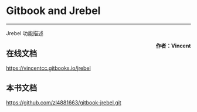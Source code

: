 # Gitbook and Jrebel

---
Jrebel 功能描述

<span style="float:right;"><strong>作者：Vincent</strong></span>

## 在线文档

https://vincentcc.gitbooks.io/jrebel

## 本书文档

https://github.com/zl4881663/gitbook-jrebel.git
